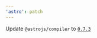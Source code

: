 ```yaml
---
'astro': patch
---
```


Update `@astrojs/compiler` to [`0.7.3`](https://github.com/withastro/compiler/blob/main/lib/compiler/CHANGELOG.md#073)
